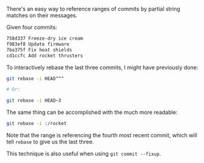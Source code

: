 There's an easy way to reference ranges of commits by partial string matches on their messages.

Given four commits:

```bash
758d337 Freeze-dry ice cream
f983ef8 Update firmware
7ba375f Fix heat shields
cd1ccfc Add rocket thrusters
```

To interactively rebase the last three commits, I might have previously done:

```bash
git rebase -i HEAD^^^

# Or:

git rebase -i HEAD~3
```

The same thing can be accomplished with the much more readable:

```bash
git rebase -i :/rocket
```

Note that the range is referencing the fourth most recent commit, which will tell `rebase` to give us the last three.

This technique is also useful when using `git commit --fixup`.
